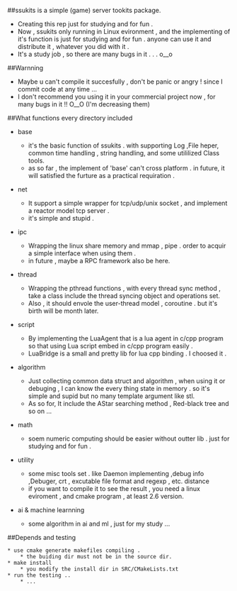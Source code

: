 ##ssukits is a simple (game) server tookits package.
* Creating this rep just for studying and for fun . 
* Now , ssukits  only running in Linux evironment , and the implementing of it's function is just for studying and for fun .
	anyone can use it and distribute it , whatever you did with it .
* It's a study job , so there are many bugs in it . . . o__o


##Warnning
* Maybe u can't compile it succesfully , don't be panic or angry  ! since I commit code at any time ...
* I don't recommend you using it in your commercial project now , for many bugs in it !!  O__O (I'm decreasing them)

##What functions every directory included

* base
	* it's the basic function of ssukits . with supporting Log ,File heper,
common time handling , string handling, and some utililized Class tools.
	* as so far , the implement of 'base' can't cross platform . in future,
it will satisfied the furture as a practical requiration .
* net
	* It support a simple wrapper for tcp/udp/unix socket , and implement a 
reactor model tcp server . 
	* it's simple and stupid .
* ipc
	* Wrapping the linux share memory and mmap , pipe . order to acquir a 
simple interface when using them .	
	* in future , maybe a RPC framework also be here.

* thread
	* Wrapping the pthread functions , with every thread sync method , take
a class include the thread syncing object and operations set.	
	* Also , it should envole the user-thread model , coroutine . but it's
birth will be month later.

* script
	* By implementing the LuaAgent that is a lua agent in c/cpp program so that using Lua script embed in c/cpp program easily .	
	* LuaBridge is a small and pretty lib for lua cpp binding . I choosed it .
* algorithm
	* Just collecting common data struct and algorithm , when using it or debuging , I can know the every thing state in memory . so it's simple and supid but no many template argument like stl.
	* As so for, It include the AStar searching method , Red-black tree and so on ...

* math
	* soem numeric computing should be easier without outter lib . just for 
studying and for fun .	

* utility
	* some misc tools set . like Daemon implementing ,debug info ,Debuger,
crt , excutable file format and regexp , etc.  distance 
	* if you want to compile it to see the result ,
you need a linux eviroment , and cmake program , at least 2.6 version.
* ai & machine learnning
	* some algorithm in ai and ml , just for my study ...

##Depends and testing
```
* use cmake generate makefiles compiling .
	* the buiding dir must not be in the source dir.
* make install
	* you modify the install dir in SRC/CMakeLists.txt 
* run the testing ..
	* ...
```

